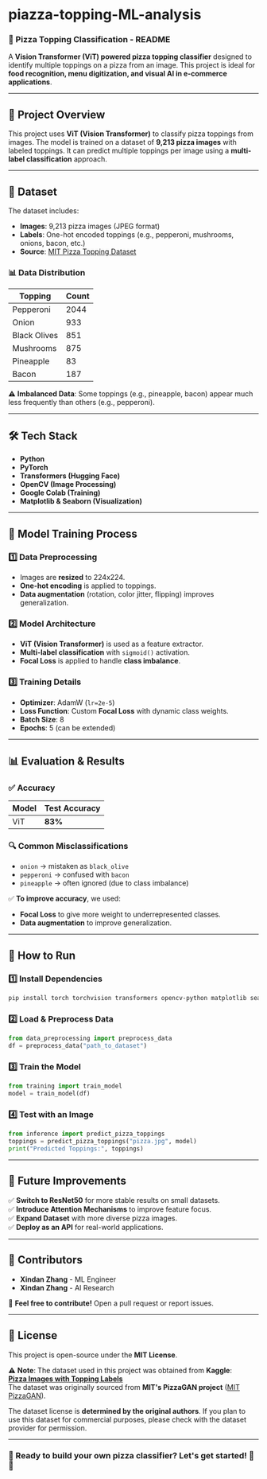 # piazza-topping-ML-analysis

### **📌 Pizza Topping Classification - README**  
A **Vision Transformer (ViT) powered pizza topping classifier** designed to identify multiple toppings on a pizza from an image. This project is ideal for **food recognition, menu digitization, and visual AI in e-commerce applications**.

---

## **📝 Project Overview**  
This project uses **ViT (Vision Transformer)** to classify pizza toppings from images. The model is trained on a dataset of **9,213 pizza images** with labeled toppings. It can predict multiple toppings per image using a **multi-label classification** approach.

---

## **📂 Dataset**  
The dataset includes:
- **Images**: 9,213 pizza images (JPEG format)
- **Labels**: One-hot encoded toppings (e.g., pepperoni, mushrooms, onions, bacon, etc.)
- **Source**: [MIT Pizza Topping Dataset](http://pizzagan.csail.mit.edu/)

### **📊 Data Distribution**  
| Topping        | Count  |
|---------------|--------|
| Pepperoni     | 2044   |
| Onion         | 933    |
| Black Olives  | 851    |
| Mushrooms     | 875    |
| Pineapple     | 83     |
| Bacon         | 187    |

⚠ **Imbalanced Data**: Some toppings (e.g., pineapple, bacon) appear much less frequently than others (e.g., pepperoni).

---

## **🛠️ Tech Stack**
- **Python**
- **PyTorch**
- **Transformers (Hugging Face)**
- **OpenCV (Image Processing)**
- **Google Colab (Training)**
- **Matplotlib & Seaborn (Visualization)**

---

## **📌 Model Training Process**
### **1️⃣ Data Preprocessing**
- Images are **resized** to 224x224.
- **One-hot encoding** is applied to toppings.
- **Data augmentation** (rotation, color jitter, flipping) improves generalization.

### **2️⃣ Model Architecture**
- **ViT (Vision Transformer)** is used as a feature extractor.
- **Multi-label classification** with `sigmoid()` activation.
- **Focal Loss** is applied to handle **class imbalance**.

### **3️⃣ Training Details**
- **Optimizer**: AdamW (`lr=2e-5`)
- **Loss Function**: Custom **Focal Loss** with dynamic class weights.
- **Batch Size**: 8
- **Epochs**: 5 (can be extended)

---

## **📊 Evaluation & Results**
### **✅ Accuracy**
| Model | Test Accuracy |
|-------|--------------|
| ViT   | **83%**      |

### **🔍 Common Misclassifications**
- `onion` → mistaken as `black_olive`
- `pepperoni` → confused with `bacon`
- `pineapple` → often ignored (due to class imbalance)

✅ **To improve accuracy**, we used:
- **Focal Loss** to give more weight to underrepresented classes.
- **Data augmentation** to improve generalization.

---

## **🚀 How to Run**
### **1️⃣ Install Dependencies**
```bash
pip install torch torchvision transformers opencv-python matplotlib seaborn
```

### **2️⃣ Load & Preprocess Data**
```python
from data_preprocessing import preprocess_data
df = preprocess_data("path_to_dataset")
```

### **3️⃣ Train the Model**
```python
from training import train_model
model = train_model(df)
```

### **4️⃣ Test with an Image**
```python
from inference import predict_pizza_toppings
toppings = predict_pizza_toppings("pizza.jpg", model)
print("Predicted Toppings:", toppings)
```

---

## **🔮 Future Improvements**
✅ **Switch to ResNet50** for more stable results on small datasets.  
✅ **Introduce Attention Mechanisms** to improve feature focus.  
✅ **Expand Dataset** with more diverse pizza images.  
✅ **Deploy as an API** for real-world applications.  

---

## **📢 Contributors**
- **Xindan Zhang** - ML Engineer  
- **Xindan Zhang** - AI Research  

🚀 **Feel free to contribute!** Open a pull request or report issues.  

---

## 📜 License

This project is open-source under the **MIT License**.

⚠ **Note**: The dataset used in this project was obtained from **Kaggle**:  
**[Pizza Images with Topping Labels](https://www.kaggle.com/datasets/michaelbryantds/pizza-images-with-topping-labels)**  
The dataset was originally sourced from **MIT's PizzaGAN project** ([MIT PizzaGAN](http://pizzagan.csail.mit.edu/)).  

The dataset license is **determined by the original authors**. If you plan to use this dataset for commercial purposes, please check with the dataset provider for permission. 

---

### **🎉 Ready to build your own pizza classifier? Let's get started! 🍕🔥**

